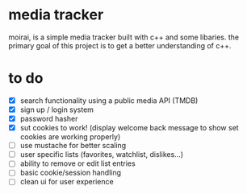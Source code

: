 # media tracker

moirai, is a simple media tracker built with c++ and some libaries. the primary goal of this project is to get a better understanding of c++. 

# to do

- [x] search functionality using a public media API (TMDB)
- [x] sign up / login system
- [x] password hasher
- [x] sut cookies to work! (display welcome back message to show set cookies are working properly)
- [ ] use mustache for better scaling
- [ ] user specific lists (favorites, watchlist, dislikes...)
- [ ] ability to remove or edit list entries
- [ ] basic cookie/session handling
- [ ] clean ui for user experience
